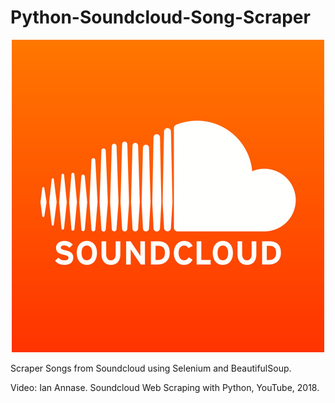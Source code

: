 # Python-Soundcloud-Song-Scraper
<p align="center">
	<img src="scraper.jpeg"></img>
</p>

Scraper Songs from Soundcloud using Selenium and BeautifulSoup.


Video: Ian Annase. Soundcloud Web Scraping with Python, YouTube, 2018.
